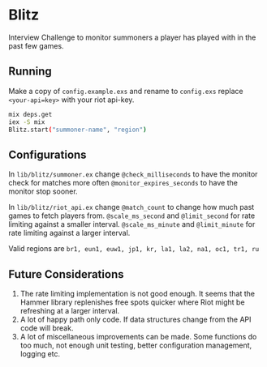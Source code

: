 # Blitz

Interview Challenge to monitor summoners a player has played with in the past few games.

## Running

Make a copy of `config.example.exs` and rename to `config.exs` replace `<your-api=key>` with your riot api-key.

```bash
mix deps.get
iex -S mix
Blitz.start("summoner-name", "region")
```

## Configurations

In `lib/blitz/summoner.ex` change `@check_milliseconds` to have the monitor check for matches more often
`@monitor_expires_seconds` to have the monitor stop sooner.

In `lib/blitz/riot_api.ex` change `@match_count` to change how much past games to fetch players from.
`@scale_ms_second` and `@limit_second` for rate limiting against a smaller interval.
`@scale_ms_minute` and `@limit_minute` for rate limiting against a larger interval.

Valid regions are `br1, eun1, euw1, jp1, kr, la1, la2, na1, oc1, tr1, ru`

## Future Considerations

1. The rate limiting implementation is not good enough. It seems that the Hammer library replenishes free spots quicker where Riot might be refreshing at a larger interval.
2. A lot of happy path only code. If data structures change from the API code will break.
3. A lot of miscellaneous improvements can be made. Some functions do too much, not enough unit testing, better configuration management, logging etc.
